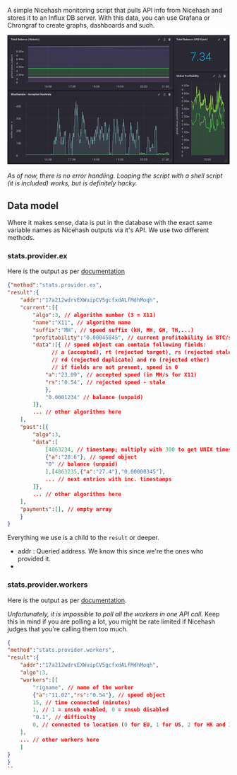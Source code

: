 A simple Nicehash monitoring script that pulls API info from Nicehash and stores it to an Influx DB server. With this data, you can use Grafana or Chrongraf to create graphs, dashboards and such.

![Dashboard example](https://github.com/max302/niceflux/blob/master/media/samplegraphs-early-1.png)

*As of now, there is no error handling. Looping the script with a shell script (it is included) works, but is definitely hacky.*

## Data model

Where it makes sense, data is put in the database with the exact same variable names as Nicehash outputs via it's API. We use two different methods.

### stats.provider.ex

Here is the output as per [documentation](https://www.nicehash.com/doc-api)

```JSON
{"method":"stats.provider.ex",
"result":{
	"addr":"17a212wdrvEXWuipCV5gcfxdALfMdhMoqh",
	"current":[{
		"algo":3, // algorithm number (3 = X11)
		"name":"X11", // algorithm name
		"suffix":"MH", // speed suffix (kH, MH, GH, TH,...)
		"profitability":"0.00045845", // current profitability in BTC/suffix/Day
		"data":[{ // speed object can contain following fields:
			  // a (accepted), rt (rejected target), rs (rejected stale),
			  // rd (rejected duplicate) and ro (rejected other)
			  // if fields are not present, speed is 0
			"a":"23.09", // accepted speed (in MH/s for X11)
			"rs":"0.54", // rejected speed - stale
			},
			"0.0001234" // balance (unpaid)
		]},
		... // other algorithms here
	],
	"past":[{
		"algo":3,
		"data":[
			[4863234, // timestamp; multiply with 300 to get UNIX timestamp
			{"a":"28.6"}, // speed object
			"0" // balance (unpaid)
			],[4863235,{"a":"27.4"},"0.00000345"],
			... // next entries with inc. timestamps
		]},
		... // other algorithms here
	],
	"payments":[], // empty array
	}
}
```

Everything we use is a child to the `result` or deeper.

* addr  : Queried address. We know this since we're the ones who provided it.
*

### stats.provider.workers

Here is the output as per [documentation](https://www.nicehash.com/doc-api).

*Unfortunately, it is impossible to poll all the workers in one API call.* Keep this in mind if you are polling a lot, you might be rate limited if Nicehash judges that you're calling them too much.

```JSON
{
"method":"stats.provider.workers",
"result":{
	"addr":"17a212wdrvEXWuipCV5gcfxdALfMdhMoqh",
	"algo":3,
	"workers":[[
		"rigname", // name of the worker
		{"a":"11.02","rs":"0.54"}, // speed object
		15, // time connected (minutes)
		1, // 1 = xnsub enabled, 0 = xnsub disabled
		"0.1", // difficulty
		0, // connected to location (0 for EU, 1 for US, 2 for HK and 3 for JP)
	],
	... // other workers here
	]
}
}
``
